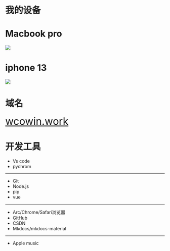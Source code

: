 # 我的设备  

## </p><h1 id="01" name="01"><strong>Macbook pro</strong></h1><p>

![](https://cn.mcecy.com/image/20231004/1911c0331593833ea704a3b056fc0a74.png)  

## </p><h1 id="01" name="01"><strong>iphone 13</strong></h1><p>

![](https://cn.mcecy.com/image/20231004/d0d865836a593da35d044dbb10be3899.png)

## </p><h1 id="01" name="01"><strong>域名</strong></h1><p>


<font  color= #518FC1 size=6>[wcowin.work](https://wcowin.work)</font>

## <h1 id="01" name="01"><strong>开发工具</strong></h1>
* Vs code
* pychrom
***
* Git
* Node.js
* pip
* vue
***
* Arc/Chrome/Safari浏览器
* GitHub
* CSDN
* Mkdocs/mkdocs-material
***
* Apple music